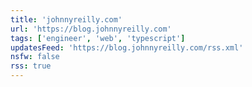 ```yaml
---
title: 'johnnyreilly.com'
url: 'https://blog.johnnyreilly.com'
tags: ['engineer', 'web', 'typescript']
updatesFeed: 'https://blog.johnnyreilly.com/rss.xml'
nsfw: false
rss: true
---
```

